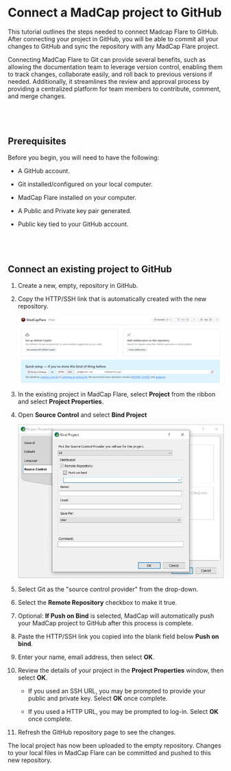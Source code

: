 ﻿<?xml version="1.0" encoding="utf-8"?>
<html xmlns:MadCap="http://www.madcapsoftware.com/Schemas/MadCap.xsd">
    <head><title></title>
        <meta name="template" content="Flare.htt" />
    </head>
    <body>
        <h1>Connect a  MadCap project to GitHub</h1>
        <p>This tutorial outlines the steps needed to connect Madcap Flare to GitHub. After connecting your project in GitHub, you will be able to commit all your changes to GitHub and sync the repository with any MadCap Flare project.</p>
        <p>Connecting MadCap Flare to Git can provide several benefits, such as allowing the documentation team to leverage version control, enabling them to track changes, collaborate easily, and roll back to previous versions if needed. Additionally, it streamlines the review and approval process by providing a centralized platform for team members to contribute, comment, and merge changes.</p>
        <h2>&#160;</h2>
        <h2>Prerequisites</h2>
        <p>Before you begin, you will need to have the following:</p>
        <ul>
            <li>
                <p>A GitHub account.</p>
            </li>
            <li>
                <p>Git installed/configured on your local computer.</p>
            </li>
            <li>
                <p>MadCap Flare installed on your computer.</p>
            </li>
            <li>
                <p>A Public and Private key pair generated.</p>
            </li>
            <li>
                <p>Public key tied to your GitHub account.</p>
            </li>
        </ul>
        <h2>&#160;</h2>
        <h2>Connect an existing project to GitHub</h2>
        <ol>
            <li>
                <p>Create a new, empty, repository in GitHub.</p>
            </li>
            <li>
                <p>Copy the HTTP/SSH link that is automatically created with the new repository.</p>
                <p>
                    <img src="../Resources/Images/github-ssh.png" />
                </p>
            </li>
            <li>
                <p>In the existing project in MadCap Flare, select <b>Project</b> from the ribbon and select <b>Project Properties</b>.</p>
            </li>
            <li>
                <p>Open <b>Source Control</b> and select <b>Bind Project</b></p>
                <p>
                    <img src="../Resources/Images/push-on-bind.png" />
                </p>
            </li>
            <li>
                <p>Select Git as the "source control provider" from the drop-down.</p>
            </li>
            <li>
                <p>Select the <b>Remote Repository</b> checkbox to make it true.</p>
            </li>
            <li>
                <p>Optional: <b>If Push on Bind</b> is selected, MadCap will automatically push your MadCap project to GitHub after this process is complete.</p>
            </li>
            <li>
                <p>Paste the HTTP/SSH link you copied into the blank field below <b>Push on bind</b>.</p>
            </li>
            <li>
                <p>Enter your name, email address, then select <b>OK</b>.</p>
            </li>
            <li>
                <p>Review the details of your project in the <b>Project Properties</b> window, then select <b>OK</b>.</p>
                <ul>
                    <li>
                        <p>If you used an SSH URL, you may be prompted to provide your public and private key. Select <b>OK</b> once complete.</p>
                    </li>
                    <li>
                        <p>If you used a HTTP URL, you may be prompted to log-in. Select <b>OK</b> once complete.</p>
                    </li>
                </ul>
            </li>
            <li>
                <p>Refresh the GitHub repository page to see the changes.</p>
            </li>
        </ol>
        <p>The local project has now been uploaded to the empty repository. Changes to your local files in MadCap Flare can be committed and pushed to this new repository.</p>
    </body>
</html>
